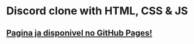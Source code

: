# Discord clone with HTML, CSS & JS
 
## [Pagina ja disponivel no GitHub Pages!](https://luan16p.github.io/discordClone/)
